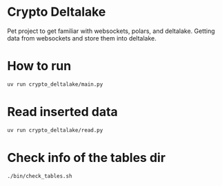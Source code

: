 # Crypto Deltalake

Pet project to get familiar with websockets, polars, and deltalake.
Getting data from websockets and store them into deltalake.

# How to run

```sh
uv run crypto_deltalake/main.py
```

# Read inserted data

```sh
uv run crypto_deltalake/read.py
```
# Check info of the tables dir

```sh
./bin/check_tables.sh
```
